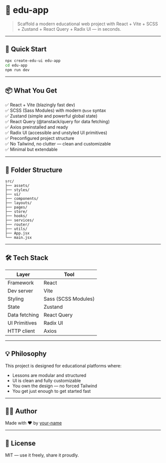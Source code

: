 # 🧠 edu-app

> Scaffold a modern educational web project with React + Vite + SCSS + Zustand + React Query + Radix UI — in seconds.

---

## 🚀 Quick Start

```bash
npx create-edu-ui edu-app
cd edu-app
npm run dev
```

---

## 📦 What You Get

✅ React + Vite (blazingly fast dev)  
✅ SCSS (Sass Modules) with modern `@use` syntax  
✅ Zustand (simple and powerful global state)  
✅ React Query (@tanstack/query for data fetching)  
✅ Axios preinstalled and ready  
✅ Radix UI (accessible and unstyled UI primitives)  
✅ Preconfigured project structure  
✅ No Tailwind, no clutter — clean and customizable  
✅ Minimal but extendable

---

## 📁 Folder Structure

```
src/
├── assets/
├── styles/
├── ui/
├── components/
├── layouts/
├── pages/
├── store/
├── hooks/
├── services/
├── router/
├── utils/
├── App.jsx
└── main.jsx
```

---

## 🛠 Tech Stack

| Layer         | Tool                          |
|---------------|-------------------------------|
| Framework     | React                         |
| Dev server    | Vite                          |
| Styling       | Sass (SCSS Modules)           |
| State         | Zustand                       |
| Data fetching | React Query                   |
| UI Primitives | Radix UI                      |
| HTTP client   | Axios                         |

---

## 💡 Philosophy

This project is designed for educational platforms where:
- Lessons are modular and structured
- UI is clean and fully customizable
- You own the design — no forced Tailwind
- You get just enough to get started fast

---

## 🧙‍♂️ Author

Made with ❤️ by [your-name](https://github.com/your-profile)

---

## 📜 License

MIT — use it freely, share it proudly.

